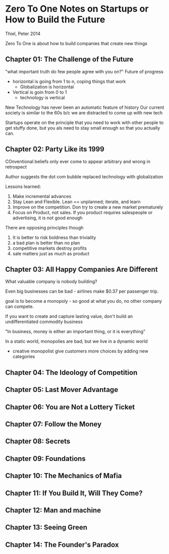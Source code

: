 # Zero To One Notes on Startups or How to Build the Future
Thiel, Peter
2014

Zero To One is about how to build companies that create new things

## Chapter 01: The Challenge of the Future

"what important truth do few people agree with you on?" 
Future of progress
* horizontal is going from 1 to n, coping things that work
    * Globalization is horizontal
* Vertical is goin from 0 to 1
    * technology is vertical

New Technology has never been an automatic feature of history
Our current society is similar to the 60s b/c we are distracted to come up with new tech

Startups operate on the principle that you need to work with other people to get stuffy done, but you als need to stay small enough so that you actually can.

## Chapter 02: Party Like its 1999

COnventional beliefs only ever come to appear arbitrary and wrong in retrospect

Author suggests the dot com bubble replaced technology with globalization

Lessons learned:
1. Make incremental advances
2. Stay Lean and Flexible. Lean == unplanned; iterate, and learn
3. Improve on the competition. Don try to create a new market prematurely
4. Focus on Product, not sales. If you product requires salespeople or advertising, it is not good enough

There are opposing principles though
1. It is better to risk boldness than triviality
2. a bad plan is better than no plan
3. competitive markets destroy profits
4. sale matters just as much as product


## Chapter 03: All Happy Companies Are Different

What valuable company is nobody building?

Even big businesses can be bad - airlines make $0.37 per passenger trip.

goal is to become a monopoly - so good at what you do, no other company can compete.

If you want to create and capture lasting value, don't build an undifferentiated commodity business

"In business, money is either an important thing, or it is everything"

In a static world, monopolies are bad; but we live in a dynamic world
* creative monopolist give customers more choices by adding new categories


## Chapter 04: The Ideology of Competition

## Chapter 05: Last Mover Advantage

## Chapter 06: You are Not a Lottery Ticket

## Chapter 07: Follow the Money

## Chapter 08: Secrets

## Chapter 09: Foundations

## Chapter 10: The Mechanics of Mafia

## Chapter 11: If You Build It, Will They Come?

## Chapter 12: Man and machine

## Chapter 13: Seeing Green

## Chapter 14: The Founder's Paradox


